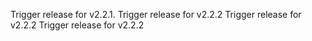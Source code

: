Trigger release for v2.2.1.
Trigger release for v2.2.2
Trigger release for v2.2.2
Trigger release for v2.2.2
